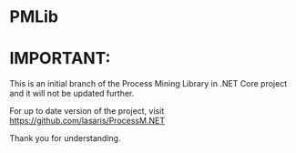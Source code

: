 # PMLib

# IMPORTANT:
This is an initial branch of the Process Mining Library in .NET Core project and it will not be updated further.

For up to date version of the project, visit https://github.com/lasaris/ProcessM.NET

Thank you for understanding.
